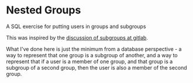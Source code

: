 # Nested Groups
A SQL exercise for putting users in groups and subgroups

This was inspired by the [discussion of subgroups at gitlab](https://docs.gitlab.com/ee/user/group/subgroups/).

What I've done here is just the minimum from a database perspective - a way to represent that one group is a subgroup of another, and a way to represent that if a user is a member of one group, and that group is a subgroup of a second group, then the user is also a member of the second group.
